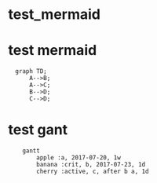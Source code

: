 # test_mermaid


# test mermaid
```mermaid
  graph TD;
      A-->B;
      A-->C;
      B-->D;
      C-->D;
```

# test gant
```mermaid
    gantt
        apple :a, 2017-07-20, 1w
        banana :crit, b, 2017-07-23, 1d
        cherry :active, c, after b a, 1d
```
